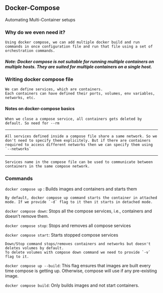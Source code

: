 ## Docker-Compose

Automating Multi-Container setups

### Why do we even need it?

    Using docker compose, we can add multiple docker build and run commands in once configuration file and run that file using a set of orchestration commands.

##### Note: Docker compose is not suitable for running multiple containers on multiple hosts. They are suited for multiple containers on a single host.

### Writing docker compose file

    We can define services, which are containers.
    Each containers can have defined their ports, volumes, env variables, networks, etc.

#### Notes on docker-compose basics

    When we close a compose service, all containers gets deleted by default. So need for --rm

<hr>

    All services defined inside a compose file share a same network. So we don't need to specify them explicitely. But if there are containers required to access different networks then we can specify them using `--networks`

<hr>

    Services name in the compose file can be used to communicate between containers in the same compose network.


### Commands

`docker compose up` : Builds images and containers and starts them

    By default, docker compose up command starts the container in attached mode. If we provide `-d` flag to it then it starts in detached mode.

`docker compose down`: Stops all the compose services, i.e., containers and doesn't remove them.

`docker compose stop`: Stops and removes all compose services

`docker compose start`: Starts stopped compose services

    Down/Stop command stops/removes containers and networks but doesn't deletes volumes by default.
    To delete volumes with compose down command we need to provide `-v` flag to it.


`docker compose up --build`: This flag ensures that images are built every time compose is getting up. Otherwise, compose will use if any pre-existing image.

`docker compose build`: Only builds images and not start containers.
